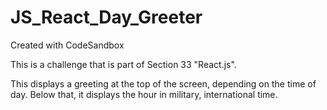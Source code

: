 # JS_React_Day_Greeter
Created with CodeSandbox

This is a challenge that is part of Section 33 "React.js".

This displays a greeting at the top of the screen, depending on the time of day. Below that, it displays the hour in military, international time.